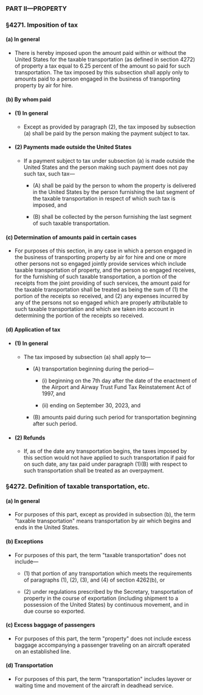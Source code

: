 ### PART II—PROPERTY

### §4271. Imposition of tax
#### (a) In general
* There is hereby imposed upon the amount paid within or without the United States for the taxable transportation (as defined in section 4272) of property a tax equal to 6.25 percent of the amount so paid for such transportation. The tax imposed by this subsection shall apply only to amounts paid to a person engaged in the business of transporting property by air for hire.

#### (b) By whom paid
* #### (1) In general
  * Except as provided by paragraph (2), the tax imposed by subsection (a) shall be paid by the person making the payment subject to tax.

* #### (2) Payments made outside the United States
  * If a payment subject to tax under subsection (a) is made outside the United States and the person making such payment does not pay such tax, such tax—

    * (A) shall be paid by the person to whom the property is delivered in the United States by the person furnishing the last segment of the taxable transportation in respect of which such tax is imposed, and

    * (B) shall be collected by the person furnishing the last segment of such taxable transportation.

#### (c) Determination of amounts paid in certain cases
* For purposes of this section, in any case in which a person engaged in the business of transporting property by air for hire and one or more other persons not so engaged jointly provide services which include taxable transportation of property, and the person so engaged receives, for the furnishing of such taxable transportation, a portion of the receipts from the joint providing of such services, the amount paid for the taxable transportation shall be treated as being the sum of (1) the portion of the receipts so received, and (2) any expenses incurred by any of the persons not so engaged which are properly attributable to such taxable transportation and which are taken into account in determining the portion of the receipts so received.

#### (d) Application of tax
* #### (1) In general
  * The tax imposed by subsection (a) shall apply to—

    * (A) transportation beginning during the period—

      * (i) beginning on the 7th day after the date of the enactment of the Airport and Airway Trust Fund Tax Reinstatement Act of 1997, and

      * (ii) ending on September 30, 2023, and


    * (B) amounts paid during such period for transportation beginning after such period.

* #### (2) Refunds
  * If, as of the date any transportation begins, the taxes imposed by this section would not have applied to such transportation if paid for on such date, any tax paid under paragraph (1)(B) with respect to such transportation shall be treated as an overpayment.

### §4272. Definition of taxable transportation, etc.
#### (a) In general
* For purposes of this part, except as provided in subsection (b), the term "taxable transportation" means transportation by air which begins and ends in the United States.

#### (b) Exceptions
* For purposes of this part, the term "taxable transportation" does not include—

  * (1) that portion of any transportation which meets the requirements of paragraphs (1), (2), (3), and (4) of section 4262(b), or

  * (2) under regulations prescribed by the Secretary, transportation of property in the course of exportation (including shipment to a possession of the United States) by continuous movement, and in due course so exported.

#### (c) Excess baggage of passengers
* For purposes of this part, the term "property" does not include excess baggage accompanying a passenger traveling on an aircraft operated on an established line.

#### (d) Transportation
* For purposes of this part, the term "transportation" includes layover or waiting time and movement of the aircraft in deadhead service.